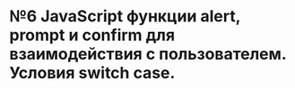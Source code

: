 # №6 JavaScript функции alert, prompt и confirm для взаимодействия с пользователем. Условия switch case.
